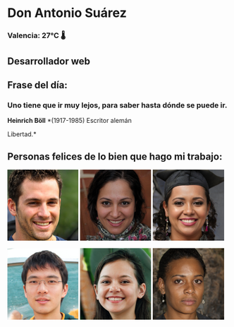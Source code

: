 # Don Antonio Suárez
### Valencia:  27°C 🌡️
## Desarrollador web
## Frase del día:
<!-- START QUOTE -->
### Uno tiene que ir muy lejos, para saber hasta dónde se puede ir.
**Heinrich  Böll** *(1917-1985) Escritor alemán


Libertad.*
<!-- END QUOTE -->






## Personas felices de lo bien que hago mi trabajo:

<p float="left">
  <img src="src/image_0.png" width="32%" />
  <img src="src/image_1.png" width="32%" /> 
  <img src="src/image_2.png" width="32%" />
</p>
<p float="left">
  <img src="src/image_3.png" width="32%" />
  <img src="src/image_4.png" width="32%" /> 
  <img src="src/image_5.png" width="32%" />
</p>